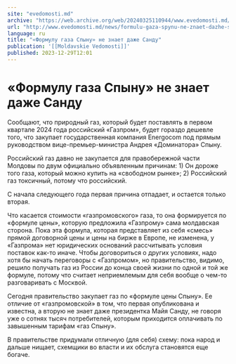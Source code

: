 ```yaml
---
site: "evedomosti.md"
archive: "https://web.archive.org/web/20240325110944/www.evedomosti.md/news/formulu-gaza-spynu-ne-znaet-dazhe-sandu"
url: "http://www.evedomosti.md/news/formulu-gaza-spynu-ne-znaet-dazhe-sandu"
language: ru
title: "«Формулу газа Спыну» не знает даже Санду"
publication: '[[Moldavskie Vedomosti]]'
published: 2023-12-29T12:01
---
```


# «Формулу газа Спыну» не знает даже Санду

Сообщают, что природный газ, который будет поставлять в первом квартале 2024 года российский «Газпром», будет гораздо дешевле того, что закупает государственная компания Energocom под прямым руководством вице-премьер-министра Андрея «Доминатора» Спыну.

Российский газ давно не закупается для правобережной части Молдовы по двум официально объявленным причинам: 1) Он дороже того газа, который можно купить на «свободном рынке»; 2) Российский газ токсичный, потому что российский.

С начала следующего года первая причина отпадает, и остается только вторая.

Что касается стоимости «газпромовского» газа, то она формируется по «формуле цены», которую предложила «Газпрому» сама молдавская сторона. Пока эта формула, которая представляет из себя «смесь» прямой договорной цены и цены на бирже в Европе, не изменена, у «Газпрома» нет юридических оснований рассчитывать условия поставок как-то иначе. Чтобы договориться о других условиях, надо хотя бы начать переговоры с «Газпромом», но правительство, видимо, решило получать газ из России до конца своей жизни по одной и той же формуле, потому что считает неприемлемым для себя вообще о чем-то разговаривать с Москвой.

Сегодня правительство закупает газ по «формуле цены Спыну». Ее отличие от «газпромовской» в том, что первая опубликована и известна, а вторую не знает даже президентка Майя Санду, не говоря уже о сотнях тысяч потребителей, которым приходится оплачивать по завышенным тарифам «газ Спыну».

В правительстве придумали отличную (для себя) схему: пока народ и дальше нищает, схемщики во власти и их обслуга становятся еще богаче. 